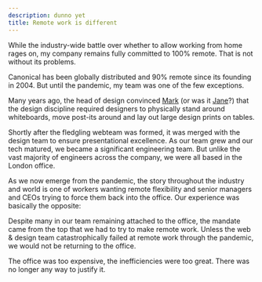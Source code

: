 ```yaml
---
description: dunno yet
title: Remote work is different
---
```


While the industry-wide battle over whether to allow working from home rages on, my company remains fully committed to 100% remote. That is not without its problems.

Canonical has been globally distributed and 90% remote since its founding in 2004. But until the pandemic, my team was one of the few exceptions.

Many years ago, the head of design convinced [Mark](https://en.m.wikipedia.org/wiki/Mark_Shuttleworth) (or was it [Jane](https://en.m.wikipedia.org/wiki/Jane_Silber)?) that the design discipline required designers to physically stand around whiteboards, move post-its around and lay out large design prints on tables.

Shortly after the fledgling webteam was formed, it was merged with the design team to ensure presentational excellence. As our team grew and our tech matured, we became a significant engineering team. But unlike the vast majority of engineers across the company, we were all based in the London office.

As we now emerge from the pandemic, the story throughout the industry and world is one of workers wanting remote flexibility and senior managers and CEOs trying to force them back into the office. Our experience was basically the opposite:

Despite many in our team remaining attached to the office, the mandate came from the top that we had to try to make remote work. Unless the web & design team catastrophically failed at remote work through the pandemic, we would not be returning to the office.

The office was too expensive, the inefficiencies were too great. There was no longer any way to justify it.
